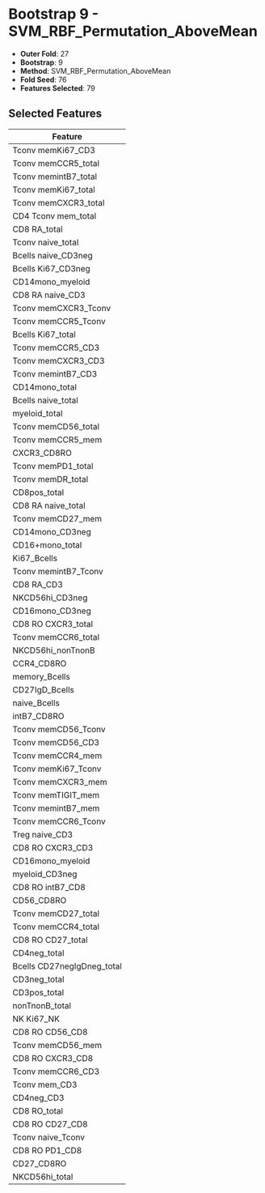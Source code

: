 # Bootstrap 9 - SVM_RBF_Permutation_AboveMean

- **Outer Fold**: 27
- **Bootstrap**: 9
- **Method**: SVM_RBF_Permutation_AboveMean
- **Fold Seed**: 76
- **Features Selected**: 79

## Selected Features

| Feature |
|---------|
| Tconv memKi67_CD3 |
| Tconv memCCR5_total |
| Tconv memintB7_total |
| Tconv memKi67_total |
| Tconv memCXCR3_total |
| CD4 Tconv mem_total |
| CD8 RA_total |
| Tconv naive_total |
| Bcells naive_CD3neg |
| Bcells Ki67_CD3neg |
| CD14mono_myeloid |
| CD8 RA naive_CD3 |
| Tconv memCXCR3_Tconv |
| Tconv memCCR5_Tconv |
| Bcells Ki67_total |
| Tconv memCCR5_CD3 |
| Tconv memCXCR3_CD3 |
| Tconv memintB7_CD3 |
| CD14mono_total |
| Bcells naive_total |
| myeloid_total |
| Tconv memCD56_total |
| Tconv memCCR5_mem |
| CXCR3_CD8RO |
| Tconv memPD1_total |
| Tconv memDR_total |
| CD8pos_total |
| CD8 RA naive_total |
| Tconv memCD27_mem |
| CD14mono_CD3neg |
| CD16+mono_total |
| Ki67_Bcells |
| Tconv memintB7_Tconv |
| CD8 RA_CD3 |
| NKCD56hi_CD3neg |
| CD16mono_CD3neg |
| CD8 RO CXCR3_total |
| Tconv memCCR6_total |
| NKCD56hi_nonTnonB |
| CCR4_CD8RO |
| memory_Bcells |
| CD27IgD_Bcells |
| naive_Bcells |
| intB7_CD8RO |
| Tconv memCD56_Tconv |
| Tconv memCD56_CD3 |
| Tconv memCCR4_mem |
| Tconv memKi67_Tconv |
| Tconv memCXCR3_mem |
| Tconv memTIGIT_mem |
| Tconv memintB7_mem |
| Tconv memCCR6_Tconv |
| Treg naive_CD3 |
| CD8 RO CXCR3_CD3 |
| CD16mono_myeloid |
| myeloid_CD3neg |
| CD8 RO intB7_CD8 |
| CD56_CD8RO |
| Tconv memCD27_total |
| Tconv memCCR4_total |
| CD8 RO CD27_total |
| CD4neg_total |
| Bcells CD27negIgDneg_total |
| CD3neg_total |
| CD3pos_total |
| nonTnonB_total |
| NK Ki67_NK |
| CD8 RO CD56_CD8 |
| Tconv memCD56_mem |
| CD8 RO CXCR3_CD8 |
| Tconv memCCR6_CD3 |
| Tconv mem_CD3 |
| CD4neg_CD3 |
| CD8 RO_total |
| CD8 RO CD27_CD8 |
| Tconv naive_Tconv |
| CD8 RO PD1_CD8 |
| CD27_CD8RO |
| NKCD56hi_total |
